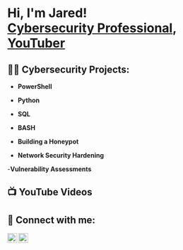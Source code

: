 <h1>Hi, I'm Jared! <br/> <a href="https://www.linkedin.com/in/jared-burgin-a3a8252a4/">Cybersecurity Professional</a>, <a href="https://www.youtube.com/@VirtuallyInept">YouTuber</a></h1>

<h2>👨‍💻 Cybersecurity Projects:</h2>


- <b>PowerShell</b>
 
- <b>Python</b>

- <b>SQL</b>

- <b>BASH</b>

- <b>Building a Honeypot</b>

- <b>Network Security Hardening</b>

-<b>Vulnerability Assessments</b>

<h2>📺 YouTube Videos</h2>


<h2> 🤳 Connect with me:</h2>

[<img align="left" alt="Jared Burgin | YouTube" width="22px" src="https://cdn.jsdelivr.net/npm/simple-icons@v3/icons/youtube.svg" />][youtube]
[<img align="left" alt="Jared Burgin | LinkedIn" width="22px" src="https://cdn.jsdelivr.net/npm/simple-icons@v3/icons/linkedin.svg" />][linkedin]


[youtube]: https://www.youtube.com/@VirtuallyInept
[linkedin]: https://www.linkedin.com/in/jared-burgin-a3a8252a4/

<!--
**jburgin50/jburgin50** is a ✨ _special_ ✨ repository because its `README.md` (this file) appears on your GitHub profile.

Here are some ideas to get you started:

- 🔭 I’m currently working on ...
- 🌱 I’m currently learning ...
- 👯 I’m looking to collaborate on ...
- 🤔 I’m looking for help with ...
- 💬 Ask me about ...
- 📫 How to reach me: ...
- 😄 Pronouns: ...
- ⚡ Fun fact: ...
-->
